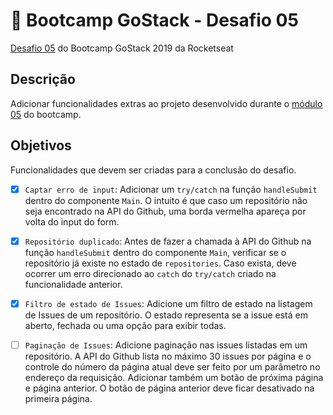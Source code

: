 #  🚀 Bootcamp GoStack - Desafio 05
[Desafio 05](https://github.com/Rocketseat/bootcamp-gostack-desafio-05/blob/master/README.md) do Bootcamp GoStack 2019 da Rocketseat

## Descrição
Adicionar funcionalidades extras ao projeto desenvolvido durante o [módulo 05](https://github.com/catherinekorres/gostack-modulo05/) do bootcamp.

## Objetivos
Funcionalidades que devem ser criadas para a conclusão do desafio.

  - [x] `Captar erro de input`: Adicionar um `try/catch` na função `handleSubmit` dentro do componente `Main`. O intuito é que caso um repositório não seja encontrado na API do Github, uma borda vermelha apareça por volta do input do form.

  - [x] `Repositório duplicado`: Antes de fazer a chamada à API do Github na função `handleSubmit` dentro do componente `Main`, verificar se o repositório já existe no estado de `repositories`. Caso exista, deve ocorrer um erro direcionado ao `catch` do `try/catch` criado na funcionalidade anterior.

  - [x] `Filtro de estado de Issues`:  Adicione um filtro de estado na listagem de Issues de um repositório. O estado representa se a issue está em aberto, fechada ou uma opção para exibir todas.


  - [ ] `Paginação de Issues`:  Adicione paginação nas issues listadas em um repositório. A API do Github lista no máximo 30 issues por página e o controle do número da página atual deve ser feito por um parâmetro no endereço da requisição. Adicionar também um botão de próxima página e página anterior. O botão de página anterior deve ficar desativado na primeira página.
